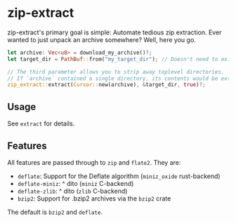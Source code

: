 # zip-extract
zip-extract's primary goal is simple: Automate tedious zip extraction. Ever wanted to just unpack
an archive somewhere? Well, here you go.

```rust
let archive: Vec<u8> = download_my_archive()?;
let target_dir = PathBuf::from("my_target_dir"); // Doesn't need to exist

// The third parameter allows you to strip away toplevel directories.
// If `archive` contained a single directory, its contents would be extracted instead.
zip_extract::extract(Cursor::new(archive), &target_dir, true)?;
```

## Usage
See `extract` for details.

## Features
All features are passed through to `zip` and `flate2`. They are:

- `deflate`: Support for the Deflate algorithm (`miniz_oxide` rust-backend)
- `deflate-miniz`: ^ dito (`miniz` C-backend)
- `deflate-zlib`: ^ dito (`zlib` C-backend)
- `bzip2`: Support for .bzip2 archives via the `bzip2` crate

The default is `bzip2` and `deflate`.

